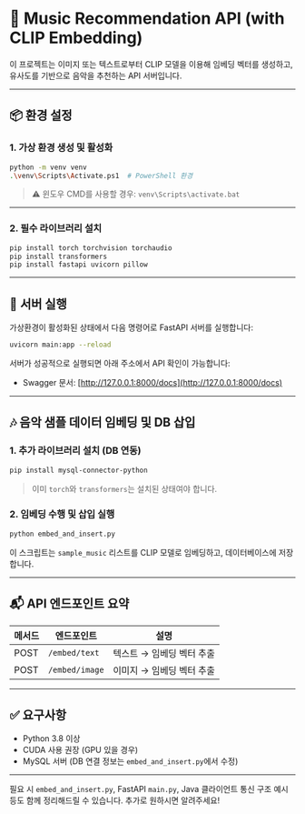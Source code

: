 # 🎵 Music Recommendation API (with CLIP Embedding)

이 프로젝트는 이미지 또는 텍스트로부터 CLIP 모델을 이용해 임베딩 벡터를 생성하고, 유사도를 기반으로 음악을 추천하는 API 서버입니다.

---

## 📦 환경 설정

### 1. 가상 환경 생성 및 활성화

```bash
python -m venv venv
.\venv\Scripts\Activate.ps1  # PowerShell 환경
```

> ⚠️ 윈도우 CMD를 사용할 경우: `venv\Scripts\activate.bat`

---

### 2. 필수 라이브러리 설치

```bash
pip install torch torchvision torchaudio
pip install transformers
pip install fastapi uvicorn pillow
```

---

## 🚀 서버 실행

가상환경이 활성화된 상태에서 다음 명령어로 FastAPI 서버를 실행합니다:

```bash
uvicorn main:app --reload
```

서버가 성공적으로 실행되면 아래 주소에서 API 확인이 가능합니다:

* Swagger 문서: [http://127.0.0.1:8000/docs](http://127.0.0.1:8000/docs)

---

## 🎶 음악 샘플 데이터 임베딩 및 DB 삽입

### 1. 추가 라이브러리 설치 (DB 연동)

```bash
pip install mysql-connector-python
```

> 이미 `torch`와 `transformers`는 설치된 상태여야 합니다.

### 2. 임베딩 수행 및 삽입 실행

```bash
python embed_and_insert.py
```

이 스크립트는 `sample_music` 리스트를 CLIP 모델로 임베딩하고, 데이터베이스에 저장합니다.

---

## 📬 API 엔드포인트 요약

| 메서드  | 엔드포인트          | 설명              |
| ---- | -------------- | --------------- |
| POST | `/embed/text`  | 텍스트 → 임베딩 벡터 추출 |
| POST | `/embed/image` | 이미지 → 임베딩 벡터 추출 |

---

## ✅ 요구사항

* Python 3.8 이상
* CUDA 사용 권장 (GPU 있을 경우)
* MySQL 서버 (DB 연결 정보는 `embed_and_insert.py`에서 수정)

---

필요 시 `embed_and_insert.py`, FastAPI `main.py`, Java 클라이언트 통신 구조 예시 등도 함께 정리해드릴 수 있습니다. 추가로 원하시면 알려주세요!
